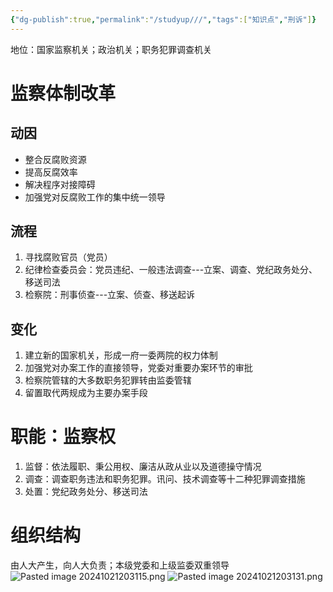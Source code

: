 ```yaml
---
{"dg-publish":true,"permalink":"/studyup///","tags":["知识点","刑诉"]}
---
```


地位：国家监察机关；政治机关；职务犯罪调查机关
# 监察体制改革
## 动因
- 整合反腐败资源
- 提高反腐效率
- 解决程序对接障碍
- 加强党对反腐败工作的集中统一领导
## 流程
1. 寻找腐败官员（党员）
2. 纪律检查委员会：党员违纪、一般违法调查---立案、调查、党纪政务处分、移送司法
3. 检察院：刑事侦查---立案、侦查、移送起诉
## 变化
1. 建立新的国家机关，形成一府一委两院的权力体制
2. 加强党对办案工作的直接领导，党委对重要办案环节的审批
3. 检察院管辖的大多数职务犯罪转由监委管辖
4. 留置取代两规成为主要办案手段
# 职能：监察权
1. 监督：依法履职、秉公用权、廉洁从政从业以及道德操守情况
2. 调查：调查职务违法和职务犯罪。讯问、技术调查等十二种犯罪调查措施
3. 处置：党纪政务处分、移送司法
# 组织结构
由人大产生，向人大负责；本级党委和上级监委双重领导
![Pasted image 20241021203115.png](/img/user/%E8%BF%90%E8%A1%8C%E6%9D%82/%E9%99%84%E4%BB%B6/Pasted%20image%2020241021203115.png)
![Pasted image 20241021203131.png](/img/user/%E8%BF%90%E8%A1%8C%E6%9D%82/%E9%99%84%E4%BB%B6/Pasted%20image%2020241021203131.png)